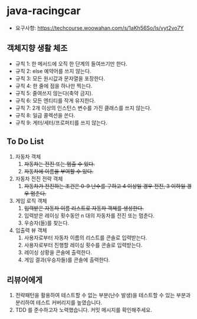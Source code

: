 # java-racingcar
- 요구사항: https://techcourse.woowahan.com/s/1aKh56So/ls/vyt2vo7Y

## 객체지향 생활 체조

- 규칙 1: 한 메서드에 오직 한 단계의 들여쓰기만 한다.
- 규칙 2: else 예약어를 쓰지 않는다.
- 규칙 3: 모든 원시값과 문자열을 포장한다.
- 규칙 4: 한 줄에 점을 하나만 찍는다.
- 규칙 5: 줄여쓰지 않는다(축약 금지).
- 규칙 6: 모든 엔티티를 작게 유지한다.
- 규칙 7: 2개 이상의 인스턴스 변수를 가진 클래스를 쓰지 않는다.
- 규칙 8: 일급 콜렉션을 쓴다.
- 규칙 9: 게터/세터/프로퍼티를 쓰지 않는다.

## To Do List
1. 자동차 객체
    1. ~~자동차는 전진 또는 멈출 수 있다.~~
    2. ~~자동차에 이름을 부여할 수 있다.~~
2. 자동차 전진 전략 객체
    1. ~~자동차가 전진하는 조건은 0-9 난수를 구하고 4 이상일 경우 전진, 3 이하일 경우 멈춘다.~~
3. 게임 로직 객체
    1. ~~입력받은 자동차 이름 리스트로 자동차 객체를 생성한다.~~
    3. 입력받은 레이싱 횟수동안 n 대의 자동차를 전진 또는 멈춘다.
    4. 우승자(들)를 찾는다.
4. 입출력 뷰 객체
    1. 사용자로부터 자동차 이름의 리스트를 콘솔로 입력받는다.
    2. 사용자로부터 진행할 레이싱 횟수를 콘솔로 입력받는다.
    3. 레이싱 상황을 콘솔에 출력한다.
    4. 게임 결과(우승자들)를 콘솔에 출력한다.
    
## 리뷰어에게
1. 전략패턴을 활용하여 테스트할 수 없는 부분(난수 발생)을 테스트할 수 있는 부분과 분리하여 테스트 커버리지를 높였습니다.
2. TDD 를 준수하고자 노력했습니다. 커밋 메시지를 확인해주세요.